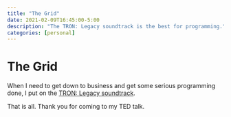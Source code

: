```yaml
---
title: "The Grid"
date: 2021-02-09T16:45:00-5:00
description: "The TRON: Legacy soundtrack is the best for programming."
categories: [personal]
---
```


# The Grid

When I need to get down to business and get some serious programming done, I put on the [TRON: Legacy soundtrack](https://music.apple.com/us/album/tron-legacy-complete-edition-original-motion-picture/1543824814).

That is all. Thank you for coming to my TED talk.
